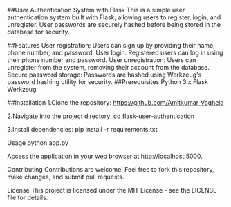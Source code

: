 ##User Authentication System with Flask
This is a simple user authentication system built with Flask, allowing users to register, login, and unregister.
User passwords are securely hashed before being stored in the database for security.

##Features
User registration: Users can sign up by providing their name, phone number, and password.
User login: Registered users can log in using their phone number and password.
User unregistration: Users can unregister from the system, removing their account from the database.
Secure password storage: Passwords are hashed using Werkzeug's password hashing utility for security.
##Prerequisites
Python 3.x
Flask
Werkzeug

##Installation
1.Clone the repository:
https://github.com/Amitkumar-Vaghela

2.Navigate into the project directory:
cd flask-user-authentication

3.Install dependencies:
pip install -r requirements.txt

Usage
python app.py

Access the application in your web browser at http://localhost:5000.

Contributing
Contributions are welcome! Feel free to fork this repository, make changes, and submit pull requests.

License
This project is licensed under the MIT License - see the LICENSE file for details.









